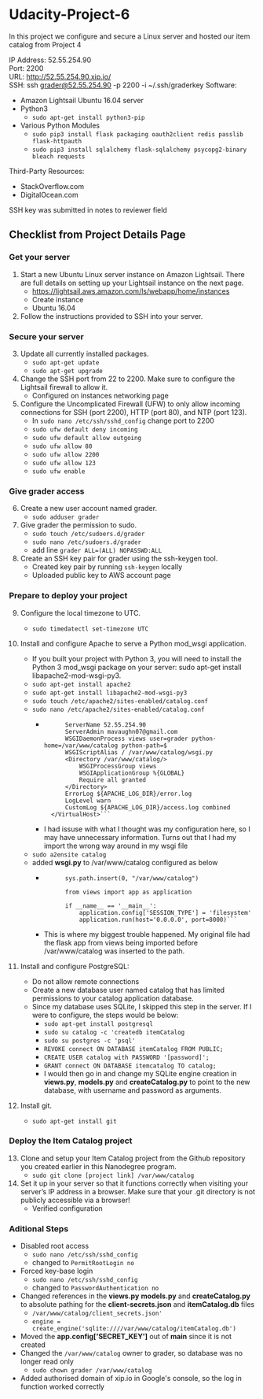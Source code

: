 # Udacity-Project-6
In this project we configure and secure a Linux server and hosted our item catalog from Project 4

IP Address: 52.55.254.90  
Port: 2200  
URL: http://52.55.254.90.xip.io/  
SSH: ssh grader@52.55.254.90 -p 2200 -i ~/.ssh/graderkey
Software:
* Amazon Lightsail Ubuntu 16.04 server
* Python3
	* `sudo apt-get install python3-pip`
* Various Python Modules
	* `sudo pip3 install flask packaging oauth2client redis passlib flask-httpauth`
	* `sudo pip3 install sqlalchemy flask-sqlalchemy psycopg2-binary bleach requests`

Third-Party Resources:
* StackOverflow.com
* DigitalOcean.com

SSH key was submitted in notes to reviewer field

## Checklist from Project Details Page

### Get your server
1. Start a new Ubuntu Linux server instance on Amazon Lightsail. There are full details on setting up your Lightsail instance on the next page.
	* https://lightsail.aws.amazon.com/ls/webapp/home/instances
	* Create instance
	* Ubuntu 16.04
2. Follow the instructions provided to SSH into your server.

### Secure your server
3. Update all currently installed packages.
	* `sudo apt-get update`
	* `sudo apt-get upgrade`
4. Change the SSH port from 22 to 2200. Make sure to configure the Lightsail firewall to allow it.
	* Configured on instances networking page
5. Configure the Uncomplicated Firewall (UFW) to only allow incoming connections for SSH (port 2200), HTTP (port 80), and NTP (port 123).
	* In `sudo nano /etc/ssh/sshd_config` change port to 2200
	* `sudo ufw default deny incoming`
	* `sudo ufw default allow outgoing`
	* `sudo ufw allow 80`
	* `sudo ufw allow 2200`
	* `sudo ufw allow 123`
	* `sudo ufw enable`

### Give grader access
6. Create a new user account named grader.
	* `sudo adduser grader`
7. Give grader the permission to sudo.
	* `sudo touch /etc/sudoers.d/grader`
	* `sudo nano /etc/sudoers.d/grader`
	* add line `grader ALL=(ALL) NOPASSWD:ALL`
8. Create an SSH key pair for grader using the ssh-keygen tool.
	* Created key pair by running `ssh-keygen` locally
	* Uploaded public key to AWS account page

### Prepare to deploy your project
9. Configure the local timezone to UTC.
	* `sudo timedatectl set-timezone UTC`
10. Install and configure Apache to serve a Python mod_wsgi application.
	* If you built your project with Python 3, you will need to install the Python 3 mod_wsgi package on your server: sudo apt-get install libapache2-mod-wsgi-py3.
	* `sudo apt-get install apache2`
	* `sudo apt-get install libapache2-mod-wsgi-py3`
	* `sudo touch /etc/apache2/sites-enabled/catalog.conf`
	* `sudo nano /etc/apache2/sites-enabled/catalog.conf`
		* ```<VirtualHost *:80>
  				ServerName 52.55.254.90
  				ServerAdmin mavaughn07@gmail.com
  				WSGIDaemonProcess views user=grader python-home=/var/www/catalog python-path=$
  				WSGIScriptAlias / /var/www/catalog/wsgi.py
  				<Directory /var/www/catalog/>
    				WSGIProcessGroup views
    				WSGIApplicationGroup %{GLOBAL}
    				Require all granted
  				</Directory>
  				ErrorLog ${APACHE_LOG_DIR}/error.log
  				LogLevel warn
  				CustomLog ${APACHE_LOG_DIR}/access.log combined
			</VirtualHost>```
		* I had issuse with what I thought was my configuration here, so I may have unnecessary information. Turns out that I had my import the wrong way around in my wsgi file
	* `sudo a2ensite catalog`
	* added **wsgi.py** to /var/www/catalog configured as below
		* ```import sys
				sys.path.insert(0, "/var/www/catalog")

				from views import app as application

				if __name__ == '__main__':
    				application.config['SESSION_TYPE'] = 'filesystem'
    				application.run(host='0.0.0.0', port=8000)``` 
		* This is where my biggest trouble happened. My original file had the flask app from views being imported before /var/www/catalog was inserted to the path. 

11. Install and configure PostgreSQL:
	* Do not allow remote connections
	* Create a new database user named catalog that has limited permissions to your catalog application database.
	* Since my database uses SQLite, I skipped this step in the server. If I were to configure, the steps would be below:
		* `sudo apt-get install postgresql`
    	* `sudo su catalog -c 'createdb itemCatalog`
		* `sudo su postgres -c 'psql'`
		* `REVOKE connect ON DATABASE itemCatalog FROM PUBLIC;`
		* `CREATE USER catalog with PASSWORD '[password]';`
		* `GRANT connect ON DATABASE itemcatalog TO catalog;`
		* I would then go in and change my SQLite engine creation in **views.py**, **models.py** and **createCatalog.py** to point to the new database, with username and password as arguments.
12. Install git.
	* `sudo apt-get install git`

### Deploy the Item Catalog project
13. Clone and setup your Item Catalog project from the Github repository you created earlier in this Nanodegree program.
	* `sudo git clone [project link] /var/www/catalog`
14. Set it up in your server so that it functions correctly when visiting your server’s IP address in a browser. Make sure that your .git directory is not publicly accessible via a browser!
	* Verified configuration 


### Aditional Steps
* Disabled root access
	* `sudo nano /etc/ssh/sshd_config`
	* changed to `PermitRootLogin no`
* Forced key-base login
	* `sudo nano /etc/ssh/sshd_config`
	* changed to `PasswordAuthentication no`
* Changed references in the **views.py** **models.py** and **createCatalog.py** to absolute pathing for the **client-secrets.json** and **itemCatalog.db** files
	* `/var/www/catalog/client_secrets.json'`
	* `engine = create_engine('sqlite:////var/www/catalog/itemCatalog.db')`
* Moved the **app.config['SECRET_KEY']** out of __main__ since it is not created
* Changed the `/var/www/catalog` owner to grader, so database was no longer read only
	* `sudo chown grader /var/www/catalog` 
* Added authorised domain of xip.io in Google's console, so the log in function worked correctly
